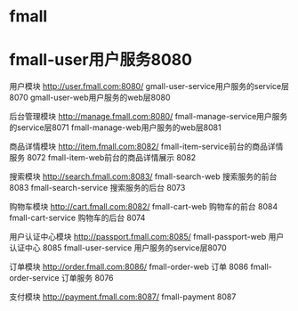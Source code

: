# fmall
# fmall-user用户服务8080

用户模块
http://user.fmall.com:8080/
gmall-user-service用户服务的service层8070
gmall-user-web用户服务的web层8080

后台管理模块
http://manage.fmall.com:8080/
fmall-manage-service用户服务的service层8071
fmall-manage-web用户服务的web层8081

商品详情模块
http://item.fmall.com:8082/
fmall-item-service前台的商品详情服务 8072
fmall-item-web前台的商品详情展示 8082

搜索模块
http://search.fmall.com:8083/
fmall-search-web 搜索服务的前台 8083
fmall-search-service 搜索服务的后台 8073

购物车模块
http://cart.fmall.com:8082/
fmall-cart-web 购物车的前台 8084
fmall-cart-service 购物车的后台 8074

用户认证中心模块
http://passport.fmall.com:8085/
fmall-passport-web 用户认证中心 8085
fmall-user-service 用户服务的service层8070

订单模块
http://order.fmall.com:8086/
fmall-order-web 订单 8086
fmall-order-service 订单服务 8076

支付模块
http://payment.fmall.com:8087/
fmall-payment 8087